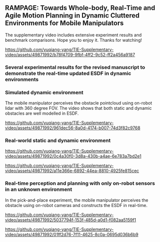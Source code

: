 ## RAMPAGE: Towards Whole-body, Real-Time and Agile Motion Planning in Dynamic Cluttered Environments for Mobile Manipulators

The supplementary video includes extensive experiment results and benchmark comparisons. Hope you to enjoy it. Thanks for watching!

https://github.com/yuqiang-yang/TIE-Supplementary-video/assets/49871992/b78f4709-9fbf-4ff2-9c52-ff2a456a9187


### Several experimental results for the revised manuscript to demonstrate the real-time updated ESDF in dynamic environments 
### Simulated dynamic environment
The mobile manipulator perceives the obstacle pointcloud using on-robot lidar with 360 degree FOV. The video shows that both static and dynamic obstacles are well modelled in ESDF.

https://github.com/yuqiang-yang/TIE-Supplementary-video/assets/49871992/961dec56-8a0d-4174-b007-74d3f82c9768

### Real-world static and dynamic environment




https://github.com/yuqiang-yang/TIE-Supplementary-video/assets/49871992/0c4a30f0-3d8a-430b-a4ae-6e783a7bd2e1




https://github.com/yuqiang-yang/TIE-Supplementary-video/assets/49871992/a11e366e-6892-44ea-8810-4925fe815cec



### Real-time perception and planning with only on-robot sensors in an unknown environment
In the pick-and-place experiment, the mobile manipulator perceives the obstacle using on-robot cameras and constructs the ESDF in real-time.

https://github.com/yuqiang-yang/TIE-Supplementary-video/assets/49871992/5037794f-153f-485d-a0d1-f082aa5159f1


https://github.com/yuqiang-yang/TIE-Supplementary-video/assets/49871992/01ff2d76-7f11-4625-8c0a-0695d036b6b9

